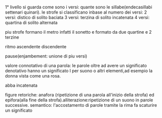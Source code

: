 1° livello si guarda come sono i versi: quante sono le sillabe(endecasillabi settenari quinari).
le strofe si classificano inbase al numero dei versi:
2 versi: distico di solito baciata
3 versi: terzina di solito incatenata
4 versi: quartina di solito alternata

piu strofe formano il metro
infatti il sonetto e formato da due quartine e 2 terzine

ritmo ascendente discendente

pause(enjambement: unione di piu versi)

valore connotativo di una parola: le parole oltre ad avere un significato denotativo hanno un significato l per suono o altri elementi,ad esempio la donna vista come una rosa.

abba incatenata

figure retoriche: anafora (ripetizione di una parola all'inizio della strofa) ed epifora(alla fine della strofa).alliterazione:ripetizione di un suono in parole successive.
semantico: l'accostamento di parole tramite la rima fa scaturire un significato


